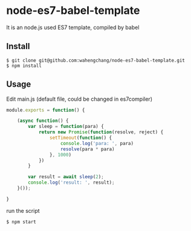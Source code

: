 # node-es7-babel-template

It is an node.js used ES7 template, compiled by babel 



## Install

```
$ git clone git@github.com:wahengchang/node-es7-babel-template.git
$ npm install
```


## Usage

Edit main.js (default file, could be changed in es7compiler)
```js
module.exports = function() {

    (async function() {
        var sleep = function(para) {
            return new Promise(function(resolve, reject) {
                setTimeout(function() {
                    console.log('para: ', para)
                    resolve(para * para)
                }, 1000)
            })
        }

        var result = await sleep(2);
        console.log('result: ', result);
    }());

}
```

run the script 
```js
$ npm start
```